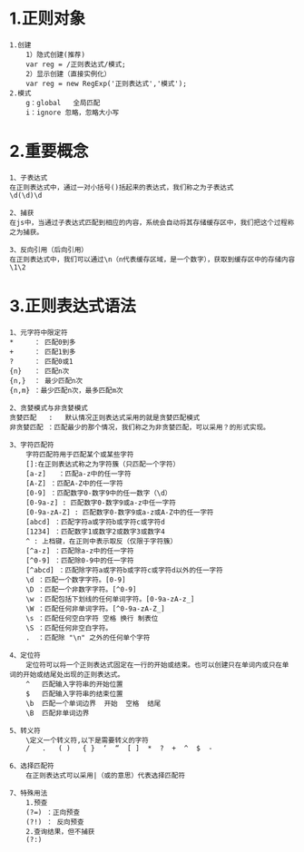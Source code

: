 # 1.正则对象
    1.创建
        1）隐式创建(推荐)
        var reg = /正则表达式/模式;
        2）显示创建（直接实例化）
        var reg = new RegExp('正则表达式','模式');
    2.模式
        g：global   全局匹配
        i：ignore 忽略，忽略大小写

# 2.重要概念
    1、子表达式
    在正则表达式中，通过一对小括号()括起来的表达式，我们称之为子表达式
    \d(\d)\d

    2、捕获
    在js中，当通过子表达式匹配到相应的内容，系统会自动将其存储缓存区中，我们把这个过程称之为捕获。

    3、反向引用（后向引用）
    在正则表达式中，我们可以通过\n（n代表缓存区域，是一个数字），获取到缓存区中的存储内容
    \1\2

# 3.正则表达式语法
    1、元字符中限定符
    *     ： 匹配0到多
    +     ： 匹配1到多
    ?     ： 匹配0或1
    {n}   ： 匹配n次
    {n,}  ： 最少匹配n次
    {n,m} ：最少匹配n次，最多匹配m次

    2、贪婪模式与非贪婪模式
    贪婪匹配   :   默认情况正则表达式采用的就是贪婪匹配模式
    非贪婪匹配 ：匹配最少的那个情况，我们称之为非贪婪匹配，可以采用？的形式实现。

    3、字符匹配符
        字符匹配符用于匹配某个或某些字符
        []:在正则表达式称之为字符簇（只匹配一个字符）
        [a-z]	：匹配a-z中的任一字符
        [A-Z] ：匹配A-Z中的任一字符
        [0-9] ：匹配数字0-数字9中的任一数字（\d）
        [0-9a-z] : 匹配数字0-数字9或a-z中任一字符
        [0-9a-zA-Z] : 匹配数字0-数字9或a-z或A-Z中的任一字符
        [abcd] ：匹配字符a或字符b或字符c或字符d
        [1234] ：匹配数字1或数字2或数字3或数字4
        ^ : 上档键，在正则中表示取反（仅限于字符簇）
        [^a-z] ：匹配除a-z中的任一字符
        [^0-9] ：匹配除0-9中的任一字符
        [^abcd] ：匹配除字符a或字符b或字符c或字符d以外的任一字符
        \d ：匹配一个数字字符。[0-9]
        \D ：匹配一个非数字字符。[^0-9]
        \w ：匹配包括下划线的任何单词字符。[0-9a-zA-z_]
        \W ：匹配任何非单词字符。[^0-9a-zA-Z_]
        \s ：匹配任何空白字符 空格 换行 制表位
        \S ：匹配任何非空白字符。
        .  ：匹配除 "\n" 之外的任何单个字符

    4、定位符
        定位符可以将一个正则表达式固定在一行的开始或结束。也可以创建只在单词内或只在单词的开始或结尾处出现的正则表达式。
        ^ 	匹配输入字符串的开始位置
        $ 	匹配输入字符串的结束位置
        \b 	匹配一个单词边界  开始  空格  结尾
        \B 	匹配非单词边界

    5、转义符
        \定义一个转义符,以下是需要转义的字符
        /   .   ( )   { }  ‘  “  [ ]  *  ?  +  ^  $  -

    6、选择匹配符
        在正则表达式可以采用|（或的意思）代表选择匹配符

    7、特殊用法
        1.预查
        (?=) ：正向预查
        (?!) ： 反向预查
        2.查询结果，但不捕获
        (?:)
